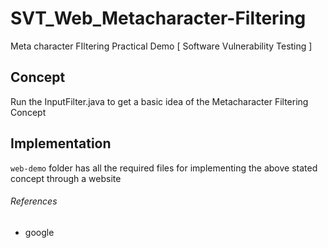 # SVT_Web_Metacharacter-Filtering
Meta character FIltering Practical Demo [ Software Vulnerability Testing ]

## Concept

Run the InputFilter.java to get a basic idea of the Metacharacter Filtering Concept


## Implementation

`web-demo` folder has all the required files for implementing the above stated concept through a website


###### References

- google
